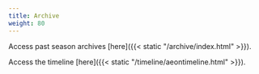 ```yaml
---
title: Archive
weight: 80
---
```


Access past season archives [here]({{< static "/archive/index.html" >}}).

Access the timeline [here]({{< static "/timeline/aeontimeline.html" >}}).